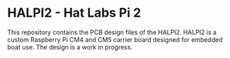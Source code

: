 # HALPI2 - Hat Labs Pi 2

This repository contains the PCB design files of the HALPI2.
HALPI2 is a custom Raspberry Pi CM4 and CM5 carrier board designed for embedded
boat use. The design is a work in progress.

